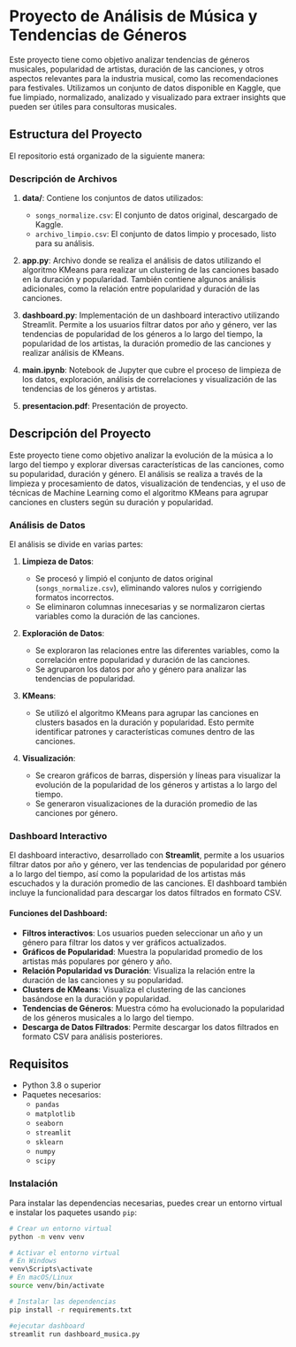 # Proyecto de Análisis de Música y Tendencias de Géneros

Este proyecto tiene como objetivo analizar tendencias de géneros musicales, popularidad de artistas, duración de las canciones, y otros aspectos relevantes para la industria musical, como las recomendaciones para festivales. Utilizamos un conjunto de datos disponible en Kaggle, que fue limpiado, normalizado, analizado y visualizado para extraer insights que pueden ser útiles para consultoras musicales.

## Estructura del Proyecto

El repositorio está organizado de la siguiente manera:


### Descripción de Archivos 

1. **data/**: Contiene los conjuntos de datos utilizados:
   - `songs_normalize.csv`: El conjunto de datos original, descargado de Kaggle.
   - `archivo_limpio.csv`: El conjunto de datos limpio y procesado, listo para su análisis.

2. **app.py**: Archivo donde se realiza el análisis de datos utilizando el algoritmo KMeans para realizar un clustering de las canciones basado en la duración y popularidad. También contiene algunos análisis adicionales, como la relación entre popularidad y duración de las canciones.

3. **dashboard.py**: Implementación de un dashboard interactivo utilizando Streamlit. Permite a los usuarios filtrar datos por año y género, ver las tendencias de popularidad de los géneros a lo largo del tiempo, la popularidad de los artistas, la duración promedio de las canciones y realizar análisis de KMeans.

4. **main.ipynb**: Notebook de Jupyter que cubre el proceso de limpieza de los datos, exploración, análisis de correlaciones y visualización de las tendencias de los géneros y artistas.

5. **presentacion.pdf**: Presentación de proyecto.

## Descripción del Proyecto

Este proyecto tiene como objetivo analizar la evolución de la música a lo largo del tiempo y explorar diversas características de las canciones, como su popularidad, duración y género. El análisis se realiza a través de la limpieza y procesamiento de datos, visualización de tendencias, y el uso de técnicas de Machine Learning como el algoritmo KMeans para agrupar canciones en clusters según su duración y popularidad.

### Análisis de Datos

El análisis se divide en varias partes:

1. **Limpieza de Datos**:
   - Se procesó y limpió el conjunto de datos original (`songs_normalize.csv`), eliminando valores nulos y corrigiendo formatos incorrectos.
   - Se eliminaron columnas innecesarias y se normalizaron ciertas variables como la duración de las canciones.

2. **Exploración de Datos**:
   - Se exploraron las relaciones entre las diferentes variables, como la correlación entre popularidad y duración de las canciones.
   - Se agruparon los datos por año y género para analizar las tendencias de popularidad.

3. **KMeans**:
   - Se utilizó el algoritmo KMeans para agrupar las canciones en clusters basados en la duración y popularidad. Esto permite identificar patrones y características comunes dentro de las canciones.

4. **Visualización**:
   - Se crearon gráficos de barras, dispersión y líneas para visualizar la evolución de la popularidad de los géneros y artistas a lo largo del tiempo.
   - Se generaron visualizaciones de la duración promedio de las canciones por género.

### Dashboard Interactivo

El dashboard interactivo, desarrollado con **Streamlit**, permite a los usuarios filtrar datos por año y género, ver las tendencias de popularidad por género a lo largo del tiempo, así como la popularidad de los artistas más escuchados y la duración promedio de las canciones. El dashboard también incluye la funcionalidad para descargar los datos filtrados en formato CSV.

#### Funciones del Dashboard:

- **Filtros interactivos**: Los usuarios pueden seleccionar un año y un género para filtrar los datos y ver gráficos actualizados.
- **Gráficos de Popularidad**: Muestra la popularidad promedio de los artistas más populares por género y año.
- **Relación Popularidad vs Duración**: Visualiza la relación entre la duración de las canciones y su popularidad.
- **Clusters de KMeans**: Visualiza el clustering de las canciones basándose en la duración y popularidad.
- **Tendencias de Géneros**: Muestra cómo ha evolucionado la popularidad de los géneros musicales a lo largo del tiempo.
- **Descarga de Datos Filtrados**: Permite descargar los datos filtrados en formato CSV para análisis posteriores.

## Requisitos

- Python 3.8 o superior
- Paquetes necesarios:
  - `pandas`
  - `matplotlib`
  - `seaborn`
  - `streamlit`
  - `sklearn`
  - `numpy`
  - `scipy`

### Instalación

Para instalar las dependencias necesarias, puedes crear un entorno virtual e instalar los paquetes usando `pip`:

```bash
# Crear un entorno virtual
python -m venv venv

# Activar el entorno virtual
# En Windows
venv\Scripts\activate
# En macOS/Linux
source venv/bin/activate

# Instalar las dependencias
pip install -r requirements.txt

#ejecutar dashboard
streamlit run dashboard_musica.py